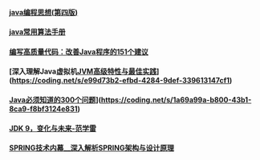 ####  [java编程思想(第四版)](https://coding.net/s/cfe4b71c-f0bd-4fb5-bf04-4bc1c0b3be1b)
####  [java常用算法手册](https://coding.net/s/9f1eda0a-f208-4d06-b83c-99a56748ea1e)
####  [编写高质量代码：改善Java程序的151个建议](https://coding.net/s/346608fd-1bce-4f5c-a4ca-889e3a7e123f)
####  [深入理解Java虚拟机[JVM高级特性与最佳实践](周志明)](https://coding.net/s/e99d73b2-efbd-4284-9def-339613147cf1)
####  [Java必须知道的300个问题](周志明)](https://coding.net/s/1a69a99a-b800-43b1-8ca9-f8bf3124e831)
####  [JDK 9，变化与未来-范学雷](https://coding.net/s/96a5b3e3-758a-479d-b32a-0d2e45f6fb81)
####  [SPRING技术内幕__深入解析SPRING架构与设计原理](https://coding.net/s/cfbafb17-d70d-41f5-a29b-c1f3ba09b154)